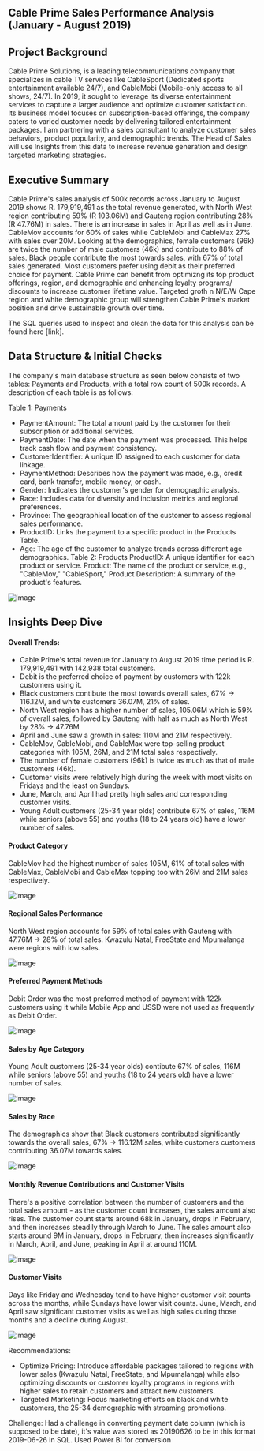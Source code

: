 ## Cable Prime Sales Performance Analysis (January - August 2019)


## Project Background
Cable Prime Solutions, is a leading telecommunications company that specializes in cable TV services like CableSport (Dedicated sports entertainment available 24/7), and CableMobi (Mobile-only access to all shows, 24/7). In 2019, it sought to leverage its diverse entertainment services to capture a larger audience and optimize customer satisfaction. Its business model focuses on subscription-based offerings, the company caters to varied customer needs by delivering tailored entertainment packages. I am partnering with a sales consultant to analyze customer sales behaviors, product popularity, and demographic trends. The Head of Sales will use Insights from this data to increase revenue generation and design targeted marketing strategies.


## Executive Summary
Cable Prime's sales analysis  of 500k records across January to August 2019 shows R. 179,919,491 as the total revenue generated, with North West region contributing 59% (R 103.06M) and Gauteng region contributing 28% (R 47.76M) in sales. There is an increase in sales in April as well as in June. CableMov accounts for 60% of sales while CableMobi and CableMax 27% with sales over 20M. Looking at the demographics, female customers (96k) are twice the number of male customers (46k) and contribute to 88% of sales. Black people contribute the most towards sales, with 67% of total sales generated. Most customers prefer using debit as their preferred choice for payment.
Cable Prime can benefit from optimizng its top product offerings, region, and demographic and enhancing loyalty programs/ discounts to increase customer lifetime value. Targeted groth n N/E/W Cape region and white demographic group will strengthen Cable Prime's market position and drive sustainable growth over time. 


The SQL queries used to inspect and clean the data for this analysis can be found here [link].


## Data Structure & Initial Checks
The company's main database structure as seen below consists of two tables: Payments and Products, with a total row count of 500k records. A description of each table is as follows:

Table 1: Payments
- PaymentAmount: The total amount paid by the customer for their subscription or additional services.
- PaymentDate: The date when the payment was processed. This helps track cash flow and payment consistency.
- CustomerIdentifier: A unique ID assigned to each customer for data linkage.
- PaymentMethod: Describes how the payment was made, e.g., credit card, bank transfer, mobile money, or cash.
- Gender: Indicates the customer's gender for demographic analysis.
- Race: Includes data for diversity and inclusion metrics and regional preferences.
- Province: The geographical location of the customer to assess regional sales performance.
- ProductID: Links the payment to a specific product in the Products Table.
- Age: The age of the customer to analyze trends across different age demographics.
Table 2: Products
ProductID: A unique identifier for each product or service.
Product: The name of the product or service, e.g., "CableMov," "CableSport,"
Product Description: A summary of the product's features.

![image](https://github.com/user-attachments/assets/9aa428a9-5505-4786-96cf-a196c977d2aa)


## Insights Deep Dive
#### Overall Trends:
- Cable Prime's total revenue for January to August 2019 time period is R. 179,919,491 with 142,938 total customers.
- Debit is the preferred choice of payment by customers with 122k customers using it. 
- Black customers contibute the most towards overall sales, 67% -> 116.12M, and white customers 36.07M, 21% of sales.
- North West region has a higher number of sales, 105.06M which is 59% of overall sales, followed by Gauteng with half as much as North West by 28% -> 47.76M
- April and June saw a growth in sales: 110M and 21M respectively.
- CableMov, CableMobi, and CableMax were top-selling product categories with 105M, 26M, and 21M total sales respectively.
- The number of female customers (96k) is twice as much as that of male customers (46k).
- Customer visits were relatively high during the week with most visits on Fridays and the least on Sundays.
- June, March, and April had pretty high sales and corresponding customer visits.
- Young Adult customers (25-34 year olds) contribute 67% of sales, 116M while seniors (above 55) and youths (18 to 24 years old) have a lower number of sales.
  


#### Product Category
CableMov had the highest number of sales 105M, 61% of total sales with CableMax, CableMobi and CableMax topping too with 26M and 21M sales respectively.

![image](https://github.com/user-attachments/assets/beea9888-6cd9-48f4-bccf-660188229c36)

#### Regional Sales Performance
North West region accounts for 59% of total sales with Gauteng with 47.76M -> 28% of total sales. Kwazulu Natal, FreeState and Mpumalanga were regions with low sales.

![image](https://github.com/user-attachments/assets/e277262f-ea47-4d8e-b7fd-9a8cc42e0125)


#### Preferred Payment Methods
Debit Order was the most preferred method of payment with 122k customers using it while Mobile App and USSD were not used as frequently as Debit Order.

![image](https://github.com/user-attachments/assets/a10996d4-b64d-4009-80ec-4354ba1504ea)

#### Sales by Age Category
Young Adult customers (25-34 year olds) contibute 67% of sales, 116M while seniors (above 55) and youths (18 to 24 years old) have a lower number of sales.

![image](https://github.com/user-attachments/assets/7836256e-68a6-4ded-b3cd-d757d8656328)

#### Sales by Race
The demographics show that Black customers contributed significantly towards the overall sales, 67% -> 116.12M sales, white customers customers contributing 36.07M towards sales. 

![image](https://github.com/user-attachments/assets/99f39f8a-6923-4ed2-ac09-fe3448e76425)

#### Monthly Revenue Contributions and Customer Visits
There's a positive correlation between the number of customers and the total sales amount - as the customer count increases, the sales amount also rises.
The customer count starts around 68k in January, drops in February, and then increases steadily through March to June. The sales amount also starts around 9M in January, drops in February, then increases significantly in March, April, and June, peaking in April at around 110M.

![image](https://github.com/user-attachments/assets/04c08f03-848a-4297-aa04-b425197c5787)

#### Customer Visits
Days like Friday and Wednesday tend to have higher customer visit counts across the months, while Sundays have lower visit counts. June, March, and April saw significant customer visits as well as high sales during those months and a decline during August. 

![image](https://github.com/user-attachments/assets/9b28bf5a-e2d3-4add-b7b3-6294151a4fc3)

Recommendations:
- Optimize Pricing: Introduce affordable packages tailored to regions with lower sales (Kwazulu Natal, FreeState, and Mpumalanga) while also optimizing discounts or customer loyalty programs in regions with higher sales to retain customers and attract new customers.
- Targeted Marketing: Focus marketing efforts on black and white customers, the 25-34 demographic with streaming promotions.
  
Challenge:
Had a challenge in converting payment date column (which is supposed to be date), it's value was stored as 20190626 to be in this format 2019-06-26 in SQL. Used Power BI for conversion
